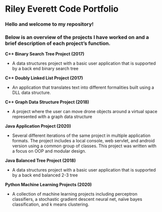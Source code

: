 # Riley Everett Code Portfolio

### Hello and welcome to my repository!

### Below is an overview of the projects I have worked on and a brief description of each project’s function.

**C++ Binary Search Tree Project (2017)**
-	A data structures project with a basic user application that is supported by a back end binary search tree  

**C++ Doubly Linked List Project (2017)**
-	An application that translates text into different formalities built using a DLL data structure.

**C++ Graph Data Structure Project (2018)**
-	A project where the user can move drone objects around a virtual space represented with a graph data structure 

**Java Application Project (2020)**
-	Several different iterations of the same project in multiple application formats. The project includes a local console, web servlet, and android version using a common group of classes. This project was written with a focus on OOP and modular design.

**Java Balanced Tree Project (2018)**
-	A data structures project with a basic user application that is supported by a back end balanced 2-3 tree  

**Python Machine Learning Projects (2020)**
-	A collection of machine learning projects including perceptron classifiers, a stochastic gradient descent neural net, naïve bayes classification, and k means clustering.



